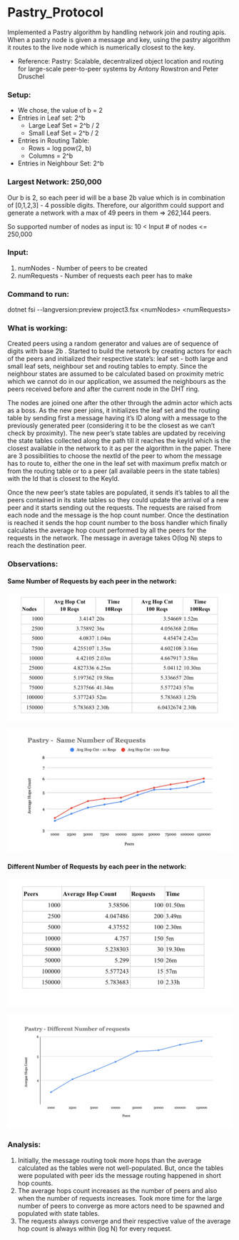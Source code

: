 # Pastry_Protocol
Implemented a Pastry algorithm by handling network join and routing apis. When a pastry node is given a message and key, using the pastry algorithm it routes to the live node which is numerically closest to the key. 
- Reference: ​Pastry: Scalable, decentralized object location and routing for large-scale peer-to-peer systems by Antony Rowstron and Peter Druschel

### Setup:
* We chose, the value of b = 2 
* Entries in Leaf set: 2^b
  * Large Leaf Set = 2^b / 2
  * Small Leaf Set = 2^b / 2
* Entries in Routing Table:
  * Rows = log​ pow(2, b)​ ​<numNodes>
  * Columns = 2^b
* Entries in Neighbour Set: 2^b

### Largest Network:​ 250,000
Our b is 2, so each peer id will be a base 2b​ value which is in combination of [0,1,2,3] - 4 possible digits. Therefore, our algorithm could support and generate a network with a max of 49​ peers in them => 262,144 peers.

So supported number of nodes as input is: 10 < Input # of nodes <= 250,000

### Input:
1. numNodes - Number of peers to be created
2. numRequests - Number of requests each peer has to make

### Command to run:
dotnet fsi --langversion:preview project3.fsx \<numNodes> \<numRequests>

### What is working:
Created ​peers using a random generator and values are of sequence of digits with base 2b​ ​. ​Started to build the network by creating actors for each of the peers and initialized their respective state’s: leaf set - both large and small leaf sets, neighbour set and routing tables to empty. Since the neighbour states are assumed to be calculated based on proximity metric which we cannot do in our application, we assumed the neighbours as the peers received before and after the current node in the DHT ring.

The nodes are joined one after the other through the admin actor which acts as a boss. As the new peer joins, it initializes the leaf set and the routing table by sending first a message having it’s ID along with a message to the previously generated peer (considering it to be the closest as we can’t check by proximity). The new peer’s state tables are updated by receiving the state tables collected along the path till it reaches the keyId which is the closest available in the network to it as per the algorithm in the paper. There are 3 possibilities to choose the nextId of the peer to whom the message has to route to, either the one in the leaf set with maximum prefix match or from the routing table or to a peer (all available peers in the state tables) with the Id that is closest to the KeyId.

Once the new peer’s state tables are populated, it sends it’s tables to all the peers contained in its state tables so they could update the arrival of a new peer and it starts sending out the requests. The requests are raised from each node and the message is the hop count number. Once the destination is reached it sends the hop count number to the boss handler which finally calculates the average hop count performed by all the peers for the requests in the network.
The message in average takes O(log N) steps to reach the destination peer.

### Observations:
#### Same Number of Requests by each peer in the network:
![Table_1](https://github.com/bbalaji561/Pastry_Protocol/blob/main/Images/Table_1.png)

![Graph_1](https://github.com/bbalaji561/Pastry_Protocol/blob/main/Images/Graph_1.png)


#### Different Number of Requests by each peer in the network:
![Table_2](https://github.com/bbalaji561/Pastry_Protocol/blob/main/Images/Table_2.png)

![Graph_2](https://github.com/bbalaji561/Pastry_Protocol/blob/main/Images/Graph_2.png)

### Analysis:
1. Initially, the message routing took more hops than the average calculated as the tables were not well-populated. But, once the tables were populated with peer ids the message routing happened in short hop counts.
2. The average hops count increases as the number of peers and also when the number of requests increases. Took more time for the large number of peers to converge as more actors need to be spawned and populated with state tables.
3. The requests always converge and their respective value of the average hop count is always within (log N) for every request.
